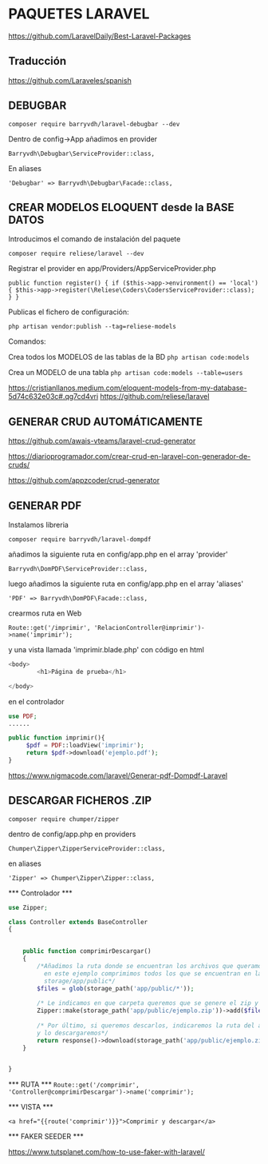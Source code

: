 # PAQUETES LARAVEL

https://github.com/LaravelDaily/Best-Laravel-Packages

## Traducción

https://github.com/Laraveles/spanish


## DEBUGBAR

` composer require barryvdh/laravel-debugbar --dev `

Dentro de config->App añadimos en provider

`Barryvdh\Debugbar\ServiceProvider::class,`

En aliases

`'Debugbar' => Barryvdh\Debugbar\Facade::class,`


## CREAR MODELOS ELOQUENT desde la BASE DATOS


Introducimos el comando de instalación del paquete

`composer require reliese/laravel --dev`


Registrar el provider en app/Providers/AppServiceProvider.php

`
public function register()
{
    if ($this->app->environment() == 'local') {
        $this->app->register(\Reliese\Coders\CodersServiceProvider::class);
    }
}
`


Publicas el fichero de configuración:

`php artisan vendor:publish --tag=reliese-models`


Comandos: 

Crea todos los MODELOS de las tablas de la BD 
`php artisan code:models`

Crea un MODELO de una tabla
`php artisan code:models --table=users`


https://cristianllanos.medium.com/eloquent-models-from-my-database-5d74c632e03c#.qg7cd4vri
https://github.com/reliese/laravel

## GENERAR CRUD AUTOMÁTICAMENTE

https://github.com/awais-vteams/laravel-crud-generator

https://diarioprogramador.com/crear-crud-en-laravel-con-generador-de-cruds/

https://github.com/appzcoder/crud-generator

## GENERAR PDF

Instalamos libreria

`composer require barryvdh/laravel-dompdf`

añadimos la siguiente ruta en config/app.php en el array 'provider'

`Barryvdh\DomPDF\ServiceProvider::class,`


luego añadimos la siguiente ruta en config/app.php en el array 'aliases'

`'PDF' => Barryvdh\DomPDF\Facade::class,`


crearmos ruta en Web

`
Route::get('/imprimir', 'RelacionController@imprimir')->name('imprimir');
`



y una vista llamada 'imprimir.blade.php' con código en html

```php 
<body>
        <h1>Página de prueba</h1>

</body>
```


en el controlador 

```php
use PDF;
......

public function imprimir(){
     $pdf = PDF::loadView('imprimir');
     return $pdf->download('ejemplo.pdf');
}
```

https://www.nigmacode.com/laravel/Generar-pdf-Dompdf-Laravel



## DESCARGAR FICHEROS .ZIP

`composer require chumper/zipper`

dentro de config/app.php en providers

`Chumper\Zipper\ZipperServiceProvider::class,`

en aliases

`'Zipper' => Chumper\Zipper\Zipper::class,`


*** Controlador ***

```php
use Zipper;

class Controller extends BaseController
{
 

    public function comprimirDescargar()
    {
        /*Añadimos la ruta donde se encuentran los archivos que queramos comprimir,
          en este ejemplo comprimimos todos los que se encuentran en la carpeta 
          storage/app/public*/
        $files = glob(storage_path('app/public/*'));
        
        /* Le indicamos en que carpeta queremos que se genere el zip y los comprimimos*/
        Zipper::make(storage_path('app/public/ejemplo.zip'))->add($files)->close();
        
        /* Por último, si queremos descarlos, indicaremos la ruta del archiv, su nombre
        y lo descargaremos*/
        return response()->download(storage_path('app/public/ejemplo.zip'));
    }


}
```

*** RUTA ***
`
Route::get('/comprimir', 'Controller@comprimirDescargar')->name('comprimir');
`

*** VISTA ***

`<a href="{{route('comprimir')}}">Comprimir y descargar</a>`


*** FAKER SEEDER *** 

https://www.tutsplanet.com/how-to-use-faker-with-laravel/